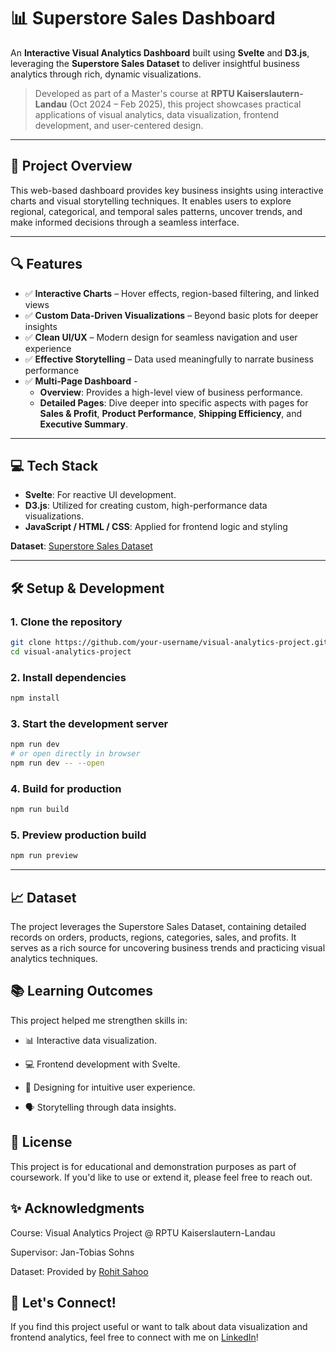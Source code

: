 # 📊 Superstore Sales Dashboard

An **Interactive Visual Analytics Dashboard** built using **Svelte** and **D3.js**, leveraging the **Superstore Sales Dataset** to deliver insightful business analytics through rich, dynamic visualizations.

> Developed as part of a Master's course at **RPTU Kaiserslautern-Landau** (Oct 2024 – Feb 2025), this project showcases practical applications of visual analytics, data visualization, frontend development, and user-centered design.

---

## 🚀 Project Overview

This web-based dashboard provides key business insights using interactive charts and visual storytelling techniques. It enables users to explore regional, categorical, and temporal sales patterns, uncover trends, and make informed decisions through a seamless interface.

---

## 🔍 Features

- ✅ **Interactive Charts** – Hover effects, region-based filtering, and linked views
- ✅ **Custom Data-Driven Visualizations** – Beyond basic plots for deeper insights
- ✅ **Clean UI/UX** – Modern design for seamless navigation and user experience
- ✅ **Effective Storytelling** – Data used meaningfully to narrate business performance
- ✅ **Multi-Page Dashboard** -
  - **Overview**: Provides a high-level view of business performance.  
  - **Detailed Pages**: Dive deeper into specific aspects with pages for **Sales & Profit**, **Product Performance**, **Shipping Efficiency**, and **Executive Summary**.

---

## 💻 Tech Stack

- **Svelte**: For reactive UI development.
- **D3.js**: Utilized for creating custom, high-performance data visualizations.
- **JavaScript / HTML / CSS**: Applied for frontend logic and styling

**Dataset**: [Superstore Sales Dataset](https://www.kaggle.com/datasets/rohitsahoo/sales-forecasting)

---

## 🛠️ Setup & Development

### 1. Clone the repository

```bash
git clone https://github.com/your-username/visual-analytics-project.git
cd visual-analytics-project
```
### 2. Install dependencies
```bash
npm install
```
### 3. Start the development server
```bash
npm run dev
# or open directly in browser
npm run dev -- --open
```
### 4. Build for production 
```bash
npm run build
```
### 5. Preview production build
```bash
npm run preview
```
---

## 📈 Dataset
The project leverages the Superstore Sales Dataset, containing detailed records on orders, products, regions, categories, sales, and profits. It serves as a rich source for uncovering business trends and practicing visual analytics techniques.


## 📚 Learning Outcomes
This project helped me strengthen skills in:

  - 📊 Interactive data visualization.

  - 💻 Frontend development with Svelte.

  - 🧠 Designing for intuitive user experience.

  - 🗣️ Storytelling through data insights.


## 📎 License
This project is for educational and demonstration purposes as part of coursework. If you'd like to use or extend it, please feel free to reach out.


## ✨ Acknowledgments
Course: Visual Analytics Project @ RPTU Kaiserslautern-Landau

Supervisor: Jan-Tobias Sohns 

Dataset: Provided by [Rohit Sahoo](https://www.kaggle.com/rohitsahoo/datasets) 


## 👋 Let's Connect!
If you find this project useful or want to talk about data visualization and frontend analytics, feel free to connect with me on [LinkedIn](https://www.linkedin.com/in/prateek-sharma-576105135/)!
